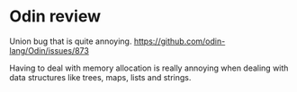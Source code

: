 
# Odin review

Union bug that is quite annoying.
https://github.com/odin-lang/Odin/issues/873

Having to deal with memory allocation is really annoying when dealing with data structures like trees, maps, lists and strings.
